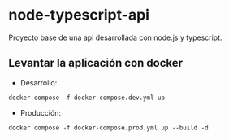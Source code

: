 # node-typescript-api

Proyecto base de una api desarrollada con node.js y typescript.


## Levantar la aplicación con docker

- Desarrollo:

`docker compose -f docker-compose.dev.yml up`

- Producción:

`docker compose -f docker-compose.prod.yml up --build -d`